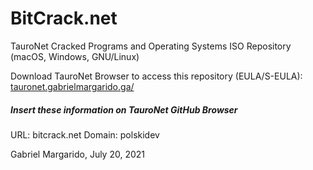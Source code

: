 # BitCrack.net
TauroNet Cracked Programs and Operating Systems ISO Repository (macOS, Windows, GNU/Linux)

Download TauroNet Browser to access this repository (EULA/S-EULA):
[tauronet.gabrielmargarido.ga/](http://tauronet.gabrielmargarido.ga/)

##### Insert these information on TauroNet GitHub Browser
URL: bitcrack.net
Domain: polskidev

Gabriel Margarido,
July 20, 2021
